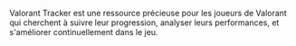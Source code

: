 Valorant Tracker est une ressource précieuse pour les joueurs de Valorant qui cherchent à suivre leur progression, analyser leurs performances, et s'améliorer continuellement dans le jeu.
